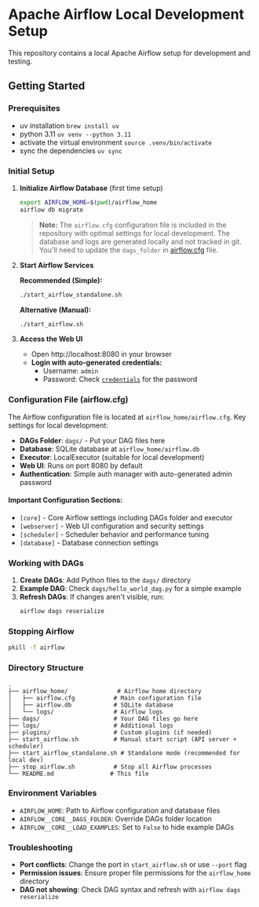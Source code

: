 # Apache Airflow Local Development Setup

This repository contains a local Apache Airflow setup for development and testing.

## Getting Started

### Prerequisites

- uv installation `brew install uv`
- python 3.11 `uv venv --python 3.11`
- activate the virtual environment `source .venv/bin/activate`
- sync the dependencies `uv sync`

### Initial Setup

1. **Initialize Airflow Database** (first time setup)
   ```bash
   export AIRFLOW_HOME=$(pwd)/airflow_home
   airflow db migrate
   ```
   
   > **Note:** The `airflow.cfg` configuration file is included in the repository with optimal settings for local development. The database and logs are generated locally and not tracked in git. You'll need to update the `dags_folder` in [airflow.cfg](./airflow_home/airflow.cfg) file.

2. **Start Airflow Services**
   
   **Recommended (Simple):**
   ```bash
   ./start_airflow_standalone.sh
   ```
   
   **Alternative (Manual):**
   ```bash
   ./start_airflow.sh
   ```

3. **Access the Web UI**
   - Open http://localhost:8080 in your browser
   - **Login with auto-generated credentials:**
     - Username: `admin`
     - Password: Check [`credentials`](airflow_home/simple_auth_manager_passwords.json.generated) for the password

### Configuration File (airflow.cfg)

The Airflow configuration file is located at `airflow_home/airflow.cfg`. Key settings for local development:

- **DAGs Folder**: `dags/` - Put your DAG files here
- **Database**: SQLite database at `airflow_home/airflow.db`
- **Executor**: LocalExecutor (suitable for local development)
- **Web UI**: Runs on port 8080 by default
- **Authentication**: Simple auth manager with auto-generated admin password

#### Important Configuration Sections:

- `[core]` - Core Airflow settings including DAGs folder and executor
- `[webserver]` - Web UI configuration and security settings
- `[scheduler]` - Scheduler behavior and performance tuning
- `[database]` - Database connection settings

### Working with DAGs

1. **Create DAGs**: Add Python files to the `dags/` directory
2. **Example DAG**: Check `dags/hello_world_dag.py` for a simple example
3. **Refresh DAGs**: If changes aren't visible, run:
   ```bash
   airflow dags reserialize
   ```

### Stopping Airflow

```bash
pkill -f airflow
```

### Directory Structure

```
.
├── airflow_home/              # Airflow home directory
│   ├── airflow.cfg           # Main configuration file
│   ├── airflow.db            # SQLite database
│   └── logs/                 # Airflow logs
├── dags/                     # Your DAG files go here
├── logs/                     # Additional logs
├── plugins/                  # Custom plugins (if needed)
├── start_airflow.sh          # Manual start script (API server + scheduler)
├── start_airflow_standalone.sh # Standalone mode (recommended for local dev)
├── stop_airflow.sh           # Stop all Airflow processes
└── README.md                # This file
```

### Environment Variables

- `AIRFLOW_HOME`: Path to Airflow configuration and database files
- `AIRFLOW__CORE__DAGS_FOLDER`: Override DAGs folder location
- `AIRFLOW__CORE__LOAD_EXAMPLES`: Set to `False` to hide example DAGs

### Troubleshooting

- **Port conflicts**: Change the port in `start_airflow.sh` or use `--port` flag
- **Permission issues**: Ensure proper file permissions for the `airflow_home` directory
- **DAG not showing**: Check DAG syntax and refresh with `airflow dags reserialize`